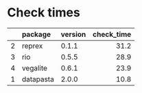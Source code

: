 # Check times

|   |package   |version | check_time|
|:--|:---------|:-------|----------:|
|2  |reprex    |0.1.1   |       31.2|
|3  |rio       |0.5.5   |       28.9|
|4  |vegalite  |0.6.1   |       23.9|
|1  |datapasta |2.0.0   |       10.8|



